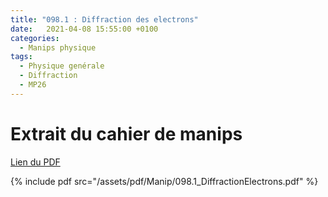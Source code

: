 ```yaml
---
title: "098.1 : Diffraction des electrons"
date:   2021-04-08 15:55:00 +0100
categories:
  - Manips physique
tags:
  - Physique genérale
  - Diffraction
  - MP26
---
```


# Extrait du cahier de manips

[Lien du PDF](/assets/pdf/Manip/098.1_DiffractionElectrons.pdf)

{% include pdf src="/assets/pdf/Manip/098.1_DiffractionElectrons.pdf" %}
